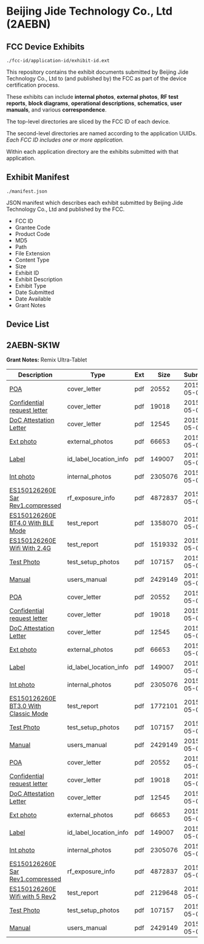 # Beijing Jide Technology Co., Ltd (2AEBN)
## FCC Device Exhibits

```
./fcc-id/application-id/exhibit-id.ext
```

This repository contains the exhibit documents submitted by Beijing Jide Technology Co., Ltd to (and published by) the FCC as part of the device certification process.

These exhibits can include **internal photos**, **external photos**, **RF test reports**, **block diagrams**, **operational descriptions**, **schematics**, **user manuals**, and various **correspondence**.

The top-level directories are sliced by the FCC ID of each device.

The second-level directories are named according to the application UUIDs. *Each FCC ID includes one or more application.*

Within each application directory are the exhibits submitted with that application. 

## Exhibit Manifest

```
./manifest.json
```

JSON manifest which describes each exhibit submitted by Beijing Jide Technology Co., Ltd and published by the FCC.

- FCC ID
- Grantee Code
- Product Code
- MD5
- Path
- File Extension
- Content Type
- Size
- Exhibit ID
- Exhibit Description
- Exhibit Type
- Date Submitted
- Date Available
- Grant Notes

## Device List
## 2AEBN-SK1W
**Grant Notes:** Remix Ultra-Tablet

| Description | Type | Ext | Size | Submitted | Available |
| ----------- | ---- | --- | ---- | --------- | --------- |
| [POA](2AEBN-SK1W/ec602ac77726858fa8654ea0ff817a99/2607378.pdf) | cover_letter | pdf | 20552 | 2015-05-07 | 2015-05-08 |
| [Confidential request letter](2AEBN-SK1W/ec602ac77726858fa8654ea0ff817a99/2607379.pdf) | cover_letter | pdf | 19018 | 2015-05-07 | 2015-05-08 |
| [DoC Attestation Letter](2AEBN-SK1W/ec602ac77726858fa8654ea0ff817a99/2607380.pdf) | cover_letter | pdf | 12545 | 2015-05-07 | 2015-05-08 |
| [Ext photo](2AEBN-SK1W/ec602ac77726858fa8654ea0ff817a99/2607374.pdf) | external_photos | pdf | 66653 | 2015-05-07 | 2015-05-08 |
| [Label](2AEBN-SK1W/ec602ac77726858fa8654ea0ff817a99/2607376.pdf) | id_label_location_info | pdf | 149007 | 2015-05-07 | 2015-05-08 |
| [Int photo](2AEBN-SK1W/ec602ac77726858fa8654ea0ff817a99/2607375.pdf) | internal_photos | pdf | 2305076 | 2015-05-07 | 2015-05-08 |
| [ES150126260E Sar Rev1.compressed](2AEBN-SK1W/ec602ac77726858fa8654ea0ff817a99/2607397.pdf) | rf_exposure_info | pdf | 4872837 | 2015-05-07 | 2015-05-08 |
| [ES150126260E BT4.0 With BLE Mode](2AEBN-SK1W/ec602ac77726858fa8654ea0ff817a99/2607394.pdf) | test_report | pdf | 1358070 | 2015-05-07 | 2015-05-08 |
| [ES150126260E Wifi With 2.4G](2AEBN-SK1W/ec602ac77726858fa8654ea0ff817a99/2607395.pdf) | test_report | pdf | 1519332 | 2015-05-07 | 2015-05-08 |
| [Test Photo](2AEBN-SK1W/ec602ac77726858fa8654ea0ff817a99/2607382.pdf) | test_setup_photos | pdf | 107157 | 2015-05-07 | 2015-05-08 |
| [Manual](2AEBN-SK1W/ec602ac77726858fa8654ea0ff817a99/2607377.pdf) | users_manual | pdf | 2429149 | 2015-05-07 | 2015-05-08 |
| [POA](2AEBN-SK1W/10048c3a3a03e72fc9da08ca96df6ecc/2607378.pdf) | cover_letter | pdf | 20552 | 2015-05-07 | 2015-05-08 |
| [Confidential request letter](2AEBN-SK1W/10048c3a3a03e72fc9da08ca96df6ecc/2607379.pdf) | cover_letter | pdf | 19018 | 2015-05-07 | 2015-05-08 |
| [DoC Attestation Letter](2AEBN-SK1W/10048c3a3a03e72fc9da08ca96df6ecc/2607380.pdf) | cover_letter | pdf | 12545 | 2015-05-07 | 2015-05-08 |
| [Ext photo](2AEBN-SK1W/10048c3a3a03e72fc9da08ca96df6ecc/2607374.pdf) | external_photos | pdf | 66653 | 2015-05-07 | 2015-05-08 |
| [Label](2AEBN-SK1W/10048c3a3a03e72fc9da08ca96df6ecc/2607376.pdf) | id_label_location_info | pdf | 149007 | 2015-05-07 | 2015-05-08 |
| [Int photo](2AEBN-SK1W/10048c3a3a03e72fc9da08ca96df6ecc/2607375.pdf) | internal_photos | pdf | 2305076 | 2015-05-07 | 2015-05-08 |
| [ES150126260E BT3.0 With Classic Mode](2AEBN-SK1W/10048c3a3a03e72fc9da08ca96df6ecc/2607406.pdf) | test_report | pdf | 1772101 | 2015-05-07 | 2015-05-08 |
| [Test Photo](2AEBN-SK1W/10048c3a3a03e72fc9da08ca96df6ecc/2607382.pdf) | test_setup_photos | pdf | 107157 | 2015-05-07 | 2015-05-08 |
| [Manual](2AEBN-SK1W/10048c3a3a03e72fc9da08ca96df6ecc/2607377.pdf) | users_manual | pdf | 2429149 | 2015-05-07 | 2015-05-08 |
| [POA](2AEBN-SK1W/f3f7e349fee83106a883e63c3fffae17/2607378.pdf) | cover_letter | pdf | 20552 | 2015-05-07 | 2015-05-08 |
| [Confidential request letter](2AEBN-SK1W/f3f7e349fee83106a883e63c3fffae17/2607379.pdf) | cover_letter | pdf | 19018 | 2015-05-07 | 2015-05-08 |
| [DoC Attestation Letter](2AEBN-SK1W/f3f7e349fee83106a883e63c3fffae17/2607380.pdf) | cover_letter | pdf | 12545 | 2015-05-07 | 2015-05-08 |
| [Ext photo](2AEBN-SK1W/f3f7e349fee83106a883e63c3fffae17/2607374.pdf) | external_photos | pdf | 66653 | 2015-05-07 | 2015-05-08 |
| [Label](2AEBN-SK1W/f3f7e349fee83106a883e63c3fffae17/2607376.pdf) | id_label_location_info | pdf | 149007 | 2015-05-07 | 2015-05-08 |
| [Int photo](2AEBN-SK1W/f3f7e349fee83106a883e63c3fffae17/2607375.pdf) | internal_photos | pdf | 2305076 | 2015-05-07 | 2015-05-08 |
| [ES150126260E Sar Rev1.compressed](2AEBN-SK1W/f3f7e349fee83106a883e63c3fffae17/2607397.pdf) | rf_exposure_info | pdf | 4872837 | 2015-05-07 | 2015-05-08 |
| [ES150126260E Wifi with 5 Rev2](2AEBN-SK1W/f3f7e349fee83106a883e63c3fffae17/2607381.pdf) | test_report | pdf | 2129648 | 2015-05-07 | 2015-05-08 |
| [Test Photo](2AEBN-SK1W/f3f7e349fee83106a883e63c3fffae17/2607382.pdf) | test_setup_photos | pdf | 107157 | 2015-05-07 | 2015-05-08 |
| [Manual](2AEBN-SK1W/f3f7e349fee83106a883e63c3fffae17/2607377.pdf) | users_manual | pdf | 2429149 | 2015-05-07 | 2015-05-08 |
